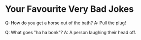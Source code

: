 # Your Favourite Very Bad Jokes

Q: How do you get a horse out of the bath?
A: Pull the plug!

Q: What goes "ha ha bonk"?
A: A person laughing their head off.
